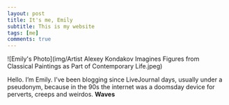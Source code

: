 ```yaml
---
layout: post
title: It's me, Emily
subtitle: This is my website
tags: [me]
comments: true
---
```


![Emily's Photo](img/Artist Alexey Kondakov Imagines Figures from Classical Paintings as Part of Contemporary Life.jpeg)


Hello. I’m Emily. I’ve been blogging since LiveJournal days, usually under a pseudonym, because in the 90s the internet was a doomsday device for perverts, creeps and weirdos. **Waves**

